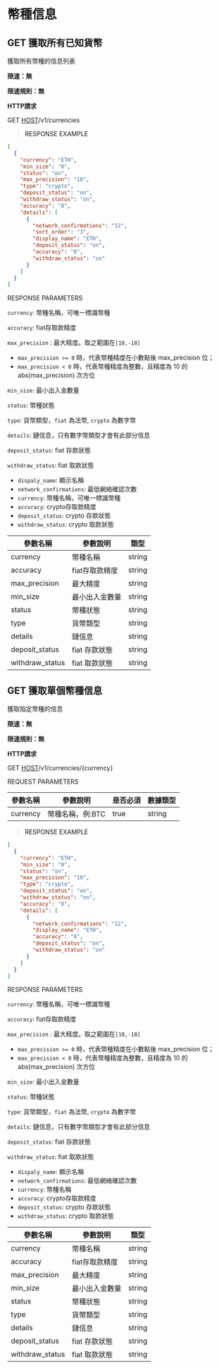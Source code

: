 # 幣種信息

<h2 id="獲取所有已知貨幣"><font class="httpget">GET</font>  獲取所有已知貨幣</h2>


獲取所有幣種的信息列表

**限速：無**

**限速規則：無**

**HTTP請求**

GET [HOST](#HTTP-HOST)/v1/currencies


> <a name="ResonpseExample">RESPONSE EXAMPLE</a>

```json
[
  {
    "currency": "ETH",
    "min_size": "0",
    "status": "on",
    "max_precision": "10",
    "type": "crypto",
    "deposit_status": "on",
    "withdraw_status": "on",
    "accuracy": "8",
    "details": [
      {
        "network_confirmations": "12",
        "sort_order": "3",
        "display_name": "ETH",
        "deposit_status": "on",
        "accuracy": "8",
        "withdraw_status": "on"
      }
    ]
  }
]
```


<aside>
RESPONSE PARAMETERS
</aside>





`currency`: 幣種名稱，可唯一標識幣種

`accuracy`: fiat存取款精度

`max_precision` : 最大精度。取之範圍在`[18,-18]`

- `max_precision >= 0` 時，代表幣種精度在小數點後 max_precision 位；
- `max_precision < 0` 時，代表幣種精度為整數，且精度為 10 的 abs(max_precision) 次方位

`min_size`: 最小出入金數量

`status`: 幣種狀態

`type`: 貨幣類型，`fiat` 為法幣, `crypto` 為數字幣

`details`: 鏈信息，只有數字幣類型才會有此部分信息

`deposit_status`: fiat 存款狀態

`withdraw_status`: fiat  取款狀態

- `dispaly_name`: 顯示名稱
- `network_confirmations`: 最低網絡確認次數
- `currency`: 幣種名稱，可唯一標識幣種
- `accuracy`: crypto存取款精度
- `deposit_status`: crypto 存款狀態
- `withdraw_status`: crypto 取款狀態

| 參數名稱 | 參數說明 | 類型 | 
| -------- | -------- | ----- |
|currency|幣種名稱|string|
|accuracy|fiat存取款精度|string|
|max_precision|最大精度|string|
|min_size|最小出入金數量|string|
|status|幣種狀態|string|
|type|貨幣類型|string|
|details|鏈信息|string|
|deposit_status|fiat 存款狀態|string|
|withdraw_status|fiat  取款狀態|string|


<h2 id="獲取單個幣種信息"><font class="httpget">GET</font>  獲取單個幣種信息</h2>


獲取指定幣種的信息

**限速：無**

**限速規則：無**

**HTTP請求**

GET [HOST](#HTTP-HOST)/v1/currencies/{currency}


<aside>
REQUEST PARAMETERS
</aside>

| 參數名稱 | 參數說明 | 是否必須 | 數據類型 | 
| -------- | -------- | -------- | -------- | 
|currency|幣種名稱，例:BTC|true|string|

> <a name="ResonpseExample">RESPONSE EXAMPLE</a>

```json
[
  {
    "currency": "ETH",
    "min_size": "0",
    "status": "on",
    "max_precision": "10",
    "type": "crypto",
    "deposit_status": "on",
    "withdraw_status": "on",
    "accuracy": "8",
    "details": [
      {
        "network_confirmations": "12",
        "display_name": "ETH",
        "accuracy": "8",
        "deposit_status": "on",
        "withdraw_status": "on"
      }
    ]
  }
]
```

<aside>
RESPONSE PARAMETERS
</aside>

`currency`: 幣種名稱，可唯一標識幣種

`accuracy`: fiat存取款精度

`max_precision` : 最大精度。取之範圍在`[18,-18]`

- `max_precision >= 0` 時，代表幣種精度在小數點後 max_precision 位；
- `max_precision < 0` 時，代表幣種精度為整數，且精度為 10 的 abs(max_precision) 次方位

`min_size`: 最小出入金數量

`status`: 幣種狀態

`type`: 貨幣類型，`fiat` 為法幣, `crypto` 為數字幣

`details`: 鏈信息，只有數字幣類型才會有此部分信息

`deposit_status`: fiat 存款狀態

`withdraw_status`: fiat  取款狀態

- `dispaly_name`: 顯示名稱
- `network_confirmations`: 最低網絡確認次數
- `currency`: 幣種名稱
- `accuracy`: crypto存取款精度
- `deposit_status`: crypto 存款狀態
- `withdraw_status`: crypto 取款狀態

| 參數名稱 | 參數說明 | 類型 | 
| -------- | -------- | ----- |
|currency|幣種名稱|string|
|accuracy|fiat存取款精度|string|
|max_precision|最大精度|string|
|min_size|最小出入金數量|string|
|status|幣種狀態|string|
|type|貨幣類型|string|
|details|鏈信息|string|
|deposit_status|fiat 存款狀態|string|
|withdraw_status|fiat  取款狀態|string|
